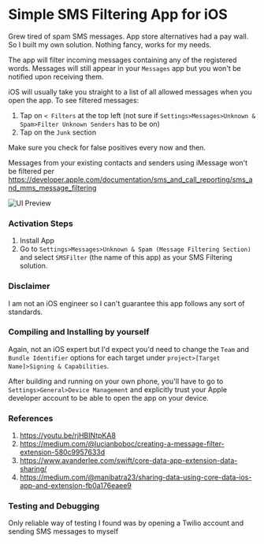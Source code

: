 #  Simple SMS Filtering App for iOS

Grew tired of spam SMS messages. App store alternatives had a pay wall. So I built my own solution. Nothing fancy, works for my needs.

The app will filter incoming messages containing any of the registered words. Messages will still appear in your `Messages` app but you won't be notified upon receiving them.

iOS will usually take you straight to a list of all allowed messages when you open the app. To see filtered messages:
1. Tap on `< Filters` at the top left (not sure if `Settings>Messages>Unknown & Spam>Filter Unknown Senders` has to be on)
1. Tap on the `Junk` section

Make sure you check for false positives every now and then.

Messages from your existing contacts and senders using iMessage won't be filtered per https://developer.apple.com/documentation/sms_and_call_reporting/sms_and_mms_message_filtering

![UI Preview](https://user-images.githubusercontent.com/31393016/132107452-e2a477e9-9b53-48b4-af87-020de8566d89.png)

### Activation Steps
1. Install App
2. Go to `Settings>Messages>Unknown & Spam (Message Filtering Section)` and select `SMSFilter` (the name of this app) as your SMS Filtering solution.

### Disclaimer
I am not an iOS engineer so I can't guarantee this app follows any sort of standards.

### Compiling and Installing by yourself
Again, not an iOS expert but I'd expect you'd need to change the `Team` and `Bundle Identifier` options for each target under `project>[Target Name]>Signing & Capabilities`.

After building and running on your own phone, you'll have to go to `Settings>General>Device Management` and explicitly trust your Apple developer account to be able to open the app on your device.

### References
1. https://youtu.be/rjHBINtpKA8
2. https://medium.com/@lucianboboc/creating-a-message-filter-extension-580c9957633d
3. https://www.avanderlee.com/swift/core-data-app-extension-data-sharing/
4. https://medium.com/@manibatra23/sharing-data-using-core-data-ios-app-and-extension-fb0a176eaee9

### Testing and Debugging
Only reliable way of testing I found was by opening a Twilio account and sending SMS messages to myself 
